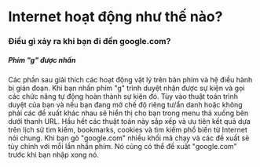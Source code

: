 # Internet hoạt động như thế nào?
### Điều gì xảy ra khi bạn đi đến google.com?
##### Phím "g" được nhấn
Các phần sau giải thích các hoạt động vật lý trên bàn phím và hệ điều hành bị gián đoạn. Khi bạn nhấn phím "g" trình duyệt nhận được sự kiện và gọi các chức năng tự động hoàn thành sự kiện đó. Tùy vào thuật toán trình duyệt của bạn và nếu bạn đang mở chế độ riêng tư/ẩn danh hoặc không phải các đề xuất khác nhau sẽ hiển thị cho bạn trong menu thả xuống bên dưới thanh URL. Hầu hết các thuật toán này sắp xếp và ưu tiên kết quả dựa trên lịch sử tìm kiếm, bookmarks, cookies và tìm kiếm phổ biến từ Internet nói chung. Khi bạn gõ "google.com" nhiều khối mã chạy và các đề xuất sẽ tùy chỉnh với mỗi lần nhấn phím. Nó cũng có thể đề xuất "google.com" trước khi bạn nhập xong nó.

